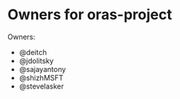 # Owners for oras-project

Owners:
  - @deitch
  - @jdolitsky
  - @sajayantony
  - @shizhMSFT
  - @stevelasker